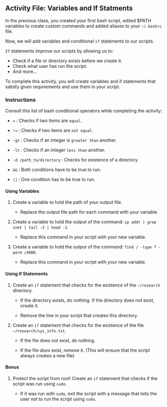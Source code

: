 ## Activity File: Variables and If Statments

In the previous class, you created your first bash script, edited $PATH variables to create custom commands and added aliases to your `~/.bashrc` file.

Now, we will add variables and conditional `if` statements to our scripts.

`If` statements improve our scripts by allowing us to:

- Check if a file or directory exists before we create it.
- Check what user has run the script.
- And more...

To complete this activity, you will create variables and if statements that satisfy given requirements and use them in your script.

### Instructions

Consult this list of bash conditional operators while completing the activity:

- `=` : Checks if two items are `equal`.

- `!=` : Checks if two items are `not equal`.

- `-gt` : Checks if an integer is `greater than` another.

- `-lt` : Checks if an integer `less than` another.

- `-d /path_to/directory` : Checks for existence of a directory.

- `&&` : Both conditions have to be true to run.

- `||` : One condition has to be true to run.


#### Using Variables

1. Create a variable to hold the path of your output file.

    - Replace the output file path for each command with your variable.

2. Create a variable to hold the output of the command: `ip addr | grep inet | tail -2 | head -1`.

    - Replace this command in your script with your new variable.

3. Create a variable to hold the output of the command: `find / -type f -perm /4000`.

    - Replace this command in your script with your new variable.

#### Using If Statements

1. Create an `if` statement that checks for the existence of the `~/research` directory.

    - If the directory exists, do nothing. If the directory does not exist, create it.

    - Remove the line in your script that creates this directory.

2. Create an `if` statement that checks for the existence of the file `~/research/sys_info.txt`.

    - If the file does not exist, do nothing.

    - If the file _does_ exist, remove it. (This will ensure that the script always creates a new file)

#### Bonus


1. Protect the script from root! Create an `if` statement that checks if the script was run using `sudo`.

    - If it was run with `sudo`, exit the script with a message that tells the user not to run the script using `sudo`.

